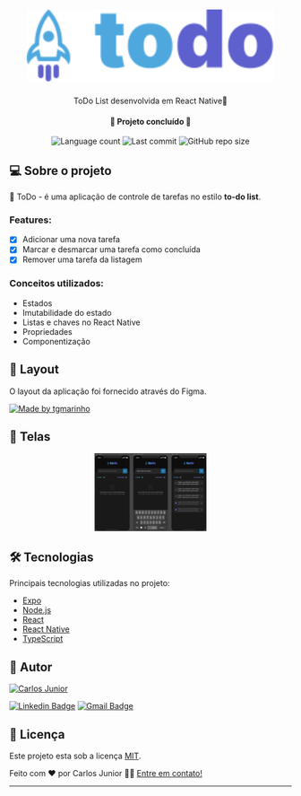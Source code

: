 <h1 align="center">
  <img alt="ToDo" src="./assets/img/todo-logo.svg" height="128" width="442" />
</h1>

<p align="center">ToDo List desenvolvida em React Native🚀</p>

<h4 align="center"> 
	🚧  Projeto concluído  🚧
</h4>

<p align="center">
  <img alt="Language count" src="https://img.shields.io/github/languages/count/carloshrjunior/todo-list-rn?color=informational&label=Languages&style=for-the-badge">

  <img alt="Last commit" src="https://img.shields.io/github/last-commit/carloshrjunior/todo-list-rn?color=blueviolet&style=for-the-badge">
  
  <img alt="GitHub repo size" src="https://img.shields.io/github/repo-size/carloshrjunior/todo-list-rn?color=green&style=for-the-badge">
</p>

## 💻 Sobre o projeto

🚀 ToDo - é uma aplicação de controle de tarefas no estilo **to-do list**.

### Features:

- [x] Adicionar uma nova tarefa
- [x] Marcar e desmarcar uma tarefa como concluída
- [x] Remover uma tarefa da listagem

### Conceitos utilizados:

- Estados
- Imutabilidade do estado
- Listas e chaves no React Native
- Propriedades
- Componentização

## 🎨 Layout

O layout da aplicação foi fornecido através do Figma.

<a href="https://www.figma.com/file/1XfZQGSWk4HWjvwcjd2nOP/ToDo-List?node-id=0%3A1">
  <img alt="Made by tgmarinho" src="https://img.shields.io/badge/Layout-Acesse%20aqui-brightgreen?style=for-the-badge">
</a>

## 📲 Telas

<p align="center">
  <img alt="ToDo" src="./assets/img/mobile-screens.png" width="200px">
</p>

## 🛠 Tecnologias

Principais tecnologias utilizadas no projeto:

- [Expo](https://expo.io/)
- [Node.js](https://nodejs.org/en/)
- [React](https://pt-br.reactjs.org/)
- [React Native](https://reactnative.dev/)
- [TypeScript](https://www.typescriptlang.org/)

## 🦸 Autor

<a href="https://github.com/carloshrjunior">
 <img alt="Carlos Junior" src="https://avatars.githubusercontent.com/u/32583439?v=4" style:"border-radius: 50%" width="100" />
</a>

<br />

[![Linkedin Badge](https://img.shields.io/badge/-Linkedin-informational?style=for-the-badge&logo=Linkedin)](https://www.linkedin.com/in/carlosh-rjunior/) 
[![Gmail Badge](https://img.shields.io/badge/-carlosh.rjunior@gmail.com-c14438?style=for-the-badge&logo=Gmail&logoColor=white&link=mailto:carlosh.rjunior@gmail.com)](mailto:carlosh.rjunior@gmail.com)


## 📝 Licença

Este projeto esta sob a licença [MIT](./LICENSE.md).

Feito com ❤️ por Carlos Junior 👋🏽 [Entre em contato!](https://www.linkedin.com/in/carlosh-rjunior/)

---
